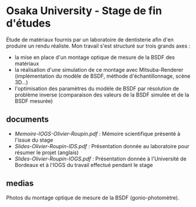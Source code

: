 # Osaka University - Stage de fin d'études
Étude de matériaux fournis par un laboratoire de dentisterie afin d'en produire un rendu réaliste.
Mon travail s'est structuré sur trois grands axes :
- la mise en place d'un montage optique de mesure de la BSDF des matériaux
- la réalisation d'une simulation de ce montage avec Mitsuba-Renderer (implémentation du modèle de BSDF, méthode d'échantillonnage, scène 3D...)
- l'optimisation des paramètres du modèle de BSDF par résolution de problème inverse (comparaison des valeurs de la BSDF simulée et de la BSDF mesurée)
## documents
- *Memoire-IOGS-Olivier-Roupin.pdf* : Mémoire scientifique présenté à l'issue du stage
- *Slides-Olivier-Roupin-IDS.pdf* : Présentation donnée au laboratoire pour résumer le projet (anglais)
- *Slides-Olivier-Roupin-IOGS.pdf* : Présentation donnée à l'Université de Bordeaux et à l'IOGS du travail effectué pendant le stage
## medias
Photos du montage optique de mesure de la BSDF (gonio-photomètre).
